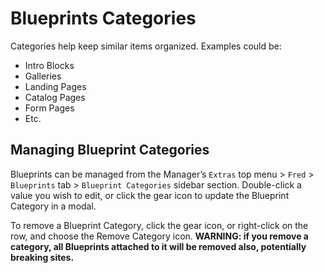 # Blueprints Categories

Categories help keep similar items organized. Examples could be:

- Intro Blocks
- Galleries
- Landing Pages
- Catalog Pages
- Form Pages
- Etc.

## Managing Blueprint Categories

Blueprints can be managed from the Manager’s `Extras` top menu > `Fred` > `Blueprints` tab > `Blueprint Categories` sidebar section. Double-click a value you wish to edit, or click the gear icon to update the Blueprint Category in a modal.

To remove a Blueprint Category, click the gear icon, or right-click on the row, and choose the Remove Category icon. **WARNING: if you remove a category, all Blueprints attached to it will be removed also, potentially breaking sites.**
